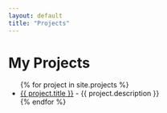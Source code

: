 ```yaml
---
layout: default
title: "Projects"
---
```


<h1>My Projects</h1>

<ul>
  {% for project in site.projects %}
    <li>
      <a href="{{ project.url }}">{{ project.title }}</a> - {{ project.description }}
    </li>
  {% endfor %}
</ul>

